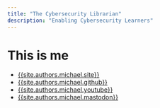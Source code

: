 ```yaml
---
title: "The Cybersecurity Librarian"
description: "Enabling Cybersecurity Learners"
---
```


# This is me
- <a rel="me" href="{{site.authors.michael.site}}">{{site.authors.michael.site}}</a>
- <a rel="me" href="{{site.authors.michael.github}}">{{site.authors.michael.github}}</a>
- <a rel="me" href="{{site.authors.michael.youtube}}">{{site.authors.michael.youtube}}</a>
- <a rel="me" href="{{site.authors.michael.mastodon}}">{{site.authors.michael.mastodon}}</a>
  